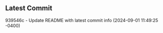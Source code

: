 
## Latest Commit
939546c - Update README with latest commit info (2024-09-01 11:49:25 -0400) <Yunxi-Zhou>
